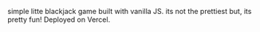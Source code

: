 simple litte blackjack game built with vanilla JS.
its not the prettiest but, its pretty fun!
Deployed on Vercel.
